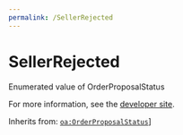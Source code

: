 ```yaml
---
permalink: /SellerRejected
---
```


# SellerRejected
Enumerated value of OrderProposalStatus

For more information, see the [developer site](https://developer.openactive.io/data-model/types/sellerrejected).

Inherits from: [`oa:OrderProposalStatus`](https://openactive.io/OrderProposalStatus)]
